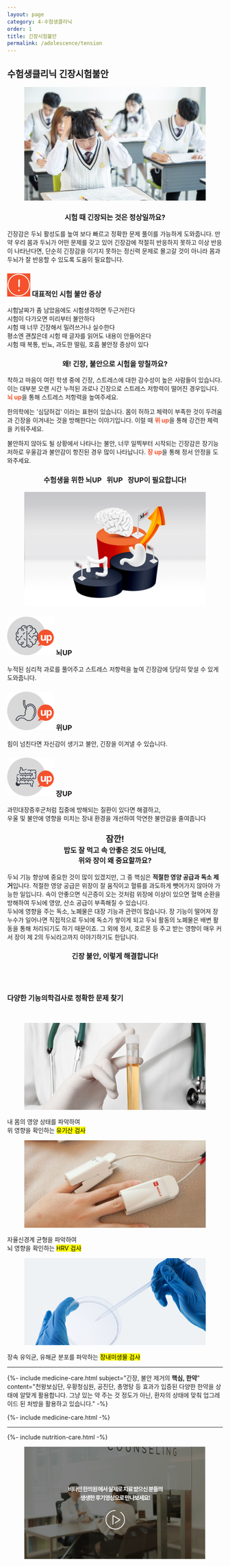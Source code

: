 ```yaml
---
layout: page
category: 4-수험생클리닉
order: 1
title: 긴장시험불안
permalink: /adolescence/tension
---
```


<h2 class="content-heading">
  <strong>수험생클리닉</strong> 긴장시험불안
</h2>

<figure>
  <img src="/assets/20190626091415.jpg" alt="">
</figure>

<h3 style="text-align:center">시험 때 긴장되는 것은 정상일까요?</h3>
<p>긴장감은 두뇌 활성도를 높여 보다 빠르고 정확한 문제 풀이를 가능하게 도와줍니다. 만약 우리 몸과 두뇌가 어떤 문제를 갖고 있어 긴장감에 적절히 반응하지 못하고 이상 반응이 나타난다면, 단순히 긴장감을 이기지 못하는 정신력 문제로 몰고갈 것이 아니라 몸과 두뇌가 잘 반응할 수 있도록 도움이 필요합니다.</p>

<div class="content-caution">
  <h3>
    <img src="/assets/icon-warning.svg" alt="">
    대표적인 시험 불안 증상
  </h3>
  <p>
    시험날짜가 좀 남았음에도 시험생각하면 두근거린다<br>
    시험이 다가오면 미리부터 불안하다<br>
    시험 때 너무 긴장해서 밀려쓰거나 실수한다<br>
    평소엔 괜찮은데 시험 때 글자를 읽어도 내용이 안들어온다<br>
    시험 때 복통, 빈뇨, 과도한 떨림, 호흡 불안정 증상이 있다
  </p>
</div>

<h3 style="text-align:center">왜! 긴장, 불안으로 시험을 망칠까요?</h3>
<p>착하고 마음이 여린 학생 중에 긴장, 스트레스에 대한 감수성이 높은 사람들이 있습니다. 이는 대부분 오랜 시간 누적된 과로나 긴장으로 스트레스 저항력이 떨어진 경우입니다. <strong style="color:#f4512c">뇌 up</strong>을 통해 스트레스 저항력을 높여주세요.</p>
<p>한의학에는 '심담허겁' 이라는 표현이 있습니다. 몸이 허하고 체력이 부족한 것이 두려움과 긴장을 이겨내는 것을 방해한다는 이야기입니다. 이럴 때 <strong style="color:#f4512c">위 up</strong>을 통해 강건한 체력을 키워주세요.</p>
<p>불안하지 않아도 될 상황에서 나타나는 불안, 너무 일찍부터 시작되는 긴장감은 장기능 저하로 우울감과 불안감이 항진된 경우 많이 나타납니다. <strong style="color:#f4512c">장 up</strong>을 통해 정서 안정을 도와주세요.</p>

<h3 style="text-align:center">수험생을 위한 <strong>뇌UP &nbsp; 위UP &nbsp; 장UP</strong>이 필요합니다!</h3>
<figure>
  <img src="/assets/img-podium-brain.jpg" alt="">
</figure>
<div class="content-iconcard">
  <h3>
    <img src="/assets/icon-up-brain.svg" alt="">
    뇌UP
  </h3>
  <p>누적된 심리적 과로를 풀어주고 스트레스 저항력을 높여 긴장감에 당당히 맞설 수 있게 도와줍니다.</p>
</div>
<div class="content-iconcard">
  <h3>
    <img src="/assets/icon-up-stomach.svg" alt="">
    위UP
  </h3>
  <p>힘이 넘친다면 자신감이 생기고 불안, 긴장을 이겨낼 수 있습니다.</p>
</div>
<div class="content-iconcard">
  <h3>
    <img src="/assets/icon-up-bowels.svg" alt="">
    장UP
  </h3>
  <p>과민대장증후군처럼 집중에 방해되는 질환이 있다면 해결하고,<br>우울 및 불안에 영향을 미치는 장내 환경을 개선하여 막연한 불안감을 줄여줍니다</p>
</div>

<h3 style="text-align:center">
  <big>잠깐!</big><br>
  밥도 잘 먹고 속 안좋은 것도 아닌데,<br>위와 장이 왜 중요할까요?
</h3>

<p>두뇌 기능 향상에 중요한 것이 많이 있겠지만, 그 중 핵심은 <strong>적절한 영양 공급과 독소 제거</strong>입니다. 적절한 영양 공급은 위장이 잘 움직이고 혈류를 과도하게 뺏어가지 않아야 가능한 일입니다. 속이 안좋으면 식곤증이 오는 것처럼 위장에 이상이 있으면 혈액 순환을 방해하여 두뇌에 영양, 산소 공급이 부족해질 수 있습니다.<br>
두뇌에 영향을 주는 독소, 노폐물은 대장 기능과 관련이 많습니다. 장 기능이 떨어져 장누수가 일어나면 직접적으로 두뇌에 독소가 쌓이게 되고 두뇌 활동의 노폐물은 배변 활동을 통해 처리되기도 하기 때문이죠. 그 외에 정서, 호르몬 등 주고 받는 영향이 매우 커서 장이 제 2의 두뇌라고까지 이야기하기도 한답니다.
</p>

<h3 style="text-align:center">긴장 불안, 이렇게 해결합니다!</h3>
<br><br>
<h3><strong>다양한 기능의학검사</strong>로 정확한 문제 찾기</h3><br>
<div class="content-casecard">
  <figure><img src="/assets/20190617103735.jpg" alt=""></figure>
  <p>내 몸의 영양 상태를 파악하여<br>위 영향을 확인하는 <mark>유기산 검사</mark></p>
</div>
<div class="content-casecard">
  <figure><img src="/assets/20190617105915.jpg" alt=""></figure>
  <p>자율신경계 균형을 파악하여<br>뇌 영향을 확인하는 <mark>HRV 검사</mark></p>
</div>
<div class="content-casecard">
  <figure><img src="/assets/20190617105953.jpg" alt=""></figure>
  <p>장속 유익균, 유해균 분포를 파악하는 <mark>장내미생물 검사</mark></p>
</div><hr>
{%- include medicine-care.html subject="긴장, 불안 제거의 <strong>핵심, 한약</strong>" content="천왕보심단, 우황청심원, 공진단, 총명탕 등 효과가 입증된 다양한 한약을 상태에 알맞게 활용합니다. 그냥 있는 약 주는 것 정도가 아닌, 환자의 상태에 맞춰 업그레이드 된 처방을 활용하고 있습니다." -%}

{%- include medicine-care.html -%}

<hr>

{%- include nutrition-care.html -%}

<figure>
  <a href="/about/review">
    <img src="/assets/img-goreview.jpg" alt="치료 후기와 사례 보기">
  </a>
</figure>
